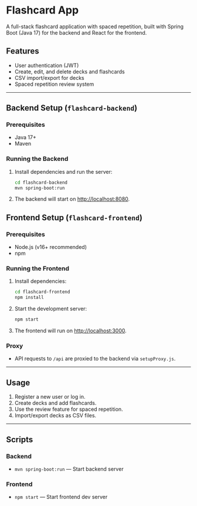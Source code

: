 # Flashcard App

A full-stack flashcard application with spaced repetition, built with Spring Boot (Java 17) for the backend and React for the frontend.

## Features

- User authentication (JWT)
- Create, edit, and delete decks and flashcards
- CSV import/export for decks
- Spaced repetition review system
---

## Backend Setup (`flashcard-backend`)

### Prerequisites

- Java 17+
- Maven

### Running the Backend

1. Install dependencies and run the server:
   ```sh
   cd flashcard-backend
   mvn spring-boot:run
   ```
2. The backend will start on [http://localhost:8080](http://localhost:8080).


## Frontend Setup (`flashcard-frontend`)

### Prerequisites

- Node.js (v16+ recommended)
- npm

### Running the Frontend

1. Install dependencies:
   ```sh
   cd flashcard-frontend
   npm install
   ```
2. Start the development server:
   ```sh
   npm start
   ```
3. The frontend will run on [http://localhost:3000](http://localhost:3000).

### Proxy

- API requests to `/api` are proxied to the backend via `setupProxy.js`.

---

## Usage

1. Register a new user or log in.
2. Create decks and add flashcards.
3. Use the review feature for spaced repetition.
4. Import/export decks as CSV files.

---

## Scripts

### Backend

- `mvn spring-boot:run` — Start backend server

### Frontend

- `npm start` — Start frontend dev server